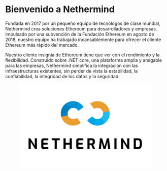 # Bienvenido a Nethermind

Fundada en 2017 por un pequeño equipo de tecnólogos de clase mundial, Nethermind crea soluciones Ethereum para desarrolladores y empresas. Impulsado por una subvención de la Fundación Ethereum en agosto de 2018, nuestro equipo ha trabajado incansablemente para ofrecer el cliente Ethereum más rápido del mercado.

Nuestro cliente insignia de Ethereum tiene que ver con el rendimiento y la flexibilidad. Construido sobre .NET core, una plataforma amplia y amigable para las empresas, Nethermind simplifica la integración con las infraestructuras existentes, sin perder de vista la estabilidad, la confiabilidad, la integridad de los datos y la seguridad.

<figure><img src=".gitbook/assets/Nethermind -Vertical - Color &#x26; Black.png" alt=""><figcaption></figcaption></figure>
